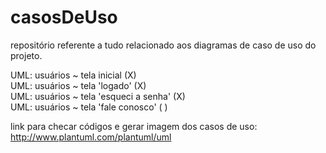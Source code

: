 # casosDeUso

repositório referente a tudo relacionado aos diagramas de caso de uso do projeto.

UML: usuários ~ tela inicial (X)                               
UML: usuários ~ tela 'logado' (X)                          
UML: usuários ~ tela 'esqueci a senha' (X)      
UML: usuários ~ tela 'fale conosco' ( )

link para checar códigos e gerar imagem dos casos de uso: http://www.plantuml.com/plantuml/uml


